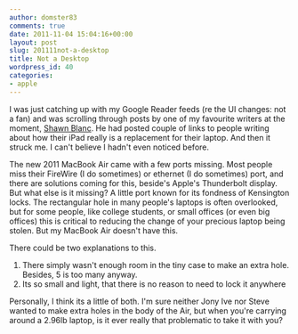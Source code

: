 ```yaml
---
author: domster83
comments: true
date: 2011-11-04 15:04:16+00:00
layout: post
slug: 201111not-a-desktop
title: Not a Desktop
wordpress_id: 40
categories:
- apple
---
```


I was just catching up with my Google Reader feeds (re the UI changes: not a fan) and was scrolling through posts by one of my favourite writers at the moment, [Shawn Blanc](http://shawnblanc.net). He had posted couple of links to people writing about how their iPad really is a replacement for their laptop. And then it struck me. I can't believe I hadn't even noticed before.




The new 2011 MacBook Air came with a few ports missing. Most people miss their FireWire (I do sometimes) or ethernet (I do sometimes) port, and there are solutions coming for this, beside's Apple's Thunderbolt display. But what else is it missing? A little port known for its fondness of Kensington locks. The rectangular hole in many people's laptops is often overlooked, but for some people, like college students, or small offices (or even big offices) this is critical to reducing the change of your precious laptop being stolen. But my MacBook Air doesn't have this.




There could be two explanations to this.




1. There simply wasn't enough room in the tiny case to make an extra hole. Besides, 5 is too many anyway.
2. Its so small and light, that there is no reason to need to lock it anywhere


Personally, I think its a little of both. I'm sure neither Jony Ive nor Steve wanted to make extra holes in the body of the Air, but when you're carrying around a 2.96lb laptop, is it ever really that problematic to take it with you?
